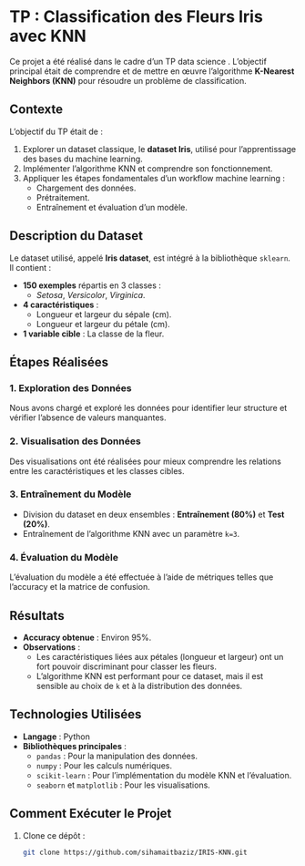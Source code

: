 # TP : Classification des Fleurs Iris avec KNN

Ce projet a été réalisé dans le cadre d’un TP data science . L’objectif principal était de comprendre et de mettre en œuvre l’algorithme **K-Nearest Neighbors (KNN)** pour résoudre un problème de classification.

## **Contexte**

L’objectif du TP était de :
1. Explorer un dataset classique, le **dataset Iris**, utilisé pour l’apprentissage des bases du machine learning.
2. Implémenter l’algorithme KNN et comprendre son fonctionnement.
3. Appliquer les étapes fondamentales d’un workflow machine learning :
   - Chargement des données.
   - Prétraitement.
   - Entraînement et évaluation d’un modèle.


## **Description du Dataset**

Le dataset utilisé, appelé **Iris dataset**, est intégré à la bibliothèque `sklearn`. Il contient :
- **150 exemples** répartis en 3 classes : 
  - *Setosa*, *Versicolor*, *Virginica*.
- **4 caractéristiques** :
  - Longueur et largeur du sépale (cm).
  - Longueur et largeur du pétale (cm).
- **1 variable cible** : La classe de la fleur.


## **Étapes Réalisées**

### **1. Exploration des Données**
Nous avons chargé et exploré les données pour identifier leur structure et vérifier l’absence de valeurs manquantes.


### **2. Visualisation des Données**
Des visualisations ont été réalisées pour mieux comprendre les relations entre les caractéristiques et les classes cibles.


### **3. Entraînement du Modèle**
- Division du dataset en deux ensembles : **Entraînement (80%)** et **Test (20%)**.
- Entraînement de l’algorithme KNN avec un paramètre `k=3`.

### **4. Évaluation du Modèle**
L’évaluation du modèle a été effectuée à l’aide de métriques telles que l’accuracy et la matrice de confusion.


## **Résultats**

- **Accuracy obtenue** : Environ 95%.
- **Observations** :
  - Les caractéristiques liées aux pétales (longueur et largeur) ont un fort pouvoir discriminant pour classer les fleurs.
  - L’algorithme KNN est performant pour ce dataset, mais il est sensible au choix de `k` et à la distribution des données.

## **Technologies Utilisées**

- **Langage** : Python
- **Bibliothèques principales** :
  - `pandas` : Pour la manipulation des données.
  - `numpy` : Pour les calculs numériques.
  - `scikit-learn` : Pour l’implémentation du modèle KNN et l’évaluation.
  - `seaborn` et `matplotlib` : Pour les visualisations.

## **Comment Exécuter le Projet**

1. Clone ce dépôt :
   ```bash
   git clone https://github.com/sihamaitbaziz/IRIS-KNN.git
